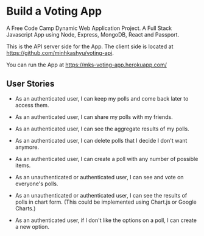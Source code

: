 # Build a Voting App

A Free Code Camp Dynamic Web Application Project. A Full Stack Javascript App using Node, Express, MongoDB, React and Passport.

This is the API server side for the App. The client side is located at https://github.com/minhkashyu/voting-api.

You can run the App at https://mks-voting-app.herokuapp.com/

## User Stories

* As an authenticated user, I can keep my polls and come back later to access them.

* As an authenticated user, I can share my polls with my friends.

* As an authenticated user, I can see the aggregate results of my polls.

* As an authenticated user, I can delete polls that I decide I don't want anymore.

* As an authenticated user, I can create a poll with any number of possible items.

* As an unauthenticated or authenticated user, I can see and vote on everyone's polls.

* As an unauthenticated or authenticated user, I can see the results of polls in chart form. (This could be implemented using Chart.js or Google Charts.)

* As an authenticated user, if I don't like the options on a poll, I can create a new option.